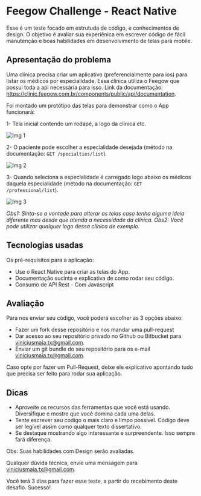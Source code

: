 # Feegow Challenge - React Native

Esse é um teste focado em estrutuda de código, e conhecimentos de design. O objetivo é avaliar sua experiênica em escrever código de fácil manutenção e boas habilidades em desenvolvimento de telas para mobile.

## Apresentação do problema

Uma clínica precisa criar um aplicativo (preferencialmente para ios) para listar os médicos por especialidade. Essa clínica utiliza o Feegow que possui toda a api necessária para isso. Link da documentação: https://clinic.feegow.com.br/components/public/api/documentation.

Foi montado um protótipo das telas para demonstrar como o App funcionará:

1- Tela inicial contendo um rodapé, a logo da clínica etc.

![Img 1](https://image.prntscr.com/image/GQje3GIqSoCn71_8GG1cIg.png "Img 1")

2- O paciente pode escolher a especialidade desejada (método na documentação: `GET /specialties/list`).
 
![Img 2](https://image.prntscr.com/image/psvFBx14R5GxsJA3-euYsw.png "Img 3")

3- Quando seleciona a especialidade é carregado logo abaixo os médicos daquela especialidade (método na documentação: `GET /professional/list`).

![Img 3](https://image.prntscr.com/image/oDI7JRRXTTWuoPV1E70t6Q.png "Img 3")


_Obs1: Sinta-se a vontade para alterar as telas caso tenha alguma ideia diferente mas desde que atenda a necessidade da clínica._
_Obs2: Você pode utilizar qualquer logo dessa clínica de exemplo._


## Tecnologias usadas

Os pré-requisitos para a aplicação:

- Use o React Native para criar as telas do App.
- Documentação sucinta e explicativa de como rodar seu código.
- Consumo de API Rest - Com Javascript

## Avaliação

Para nos enviar seu código, você poderá escolher as 3 opções abaixo:

- Fazer um fork desse repositório e nos mandar uma pull-request
- Dar acesso ao seu repositório privado no Github ou Bitbucket para viniciusmaia.tx@gmail.com.
- Enviar um git bundle do seu repositório para os e-mail viniciusmaia.tx@gmail.com.

Caso opte por fazer um Pull-Request, deixe ele explicativo apontando tudo que precisa ser feito para rodar sua aplicação. 

## Dicas

- Aproveite os recursos das ferramentas que você está usando. Diversifique e mostre que você domina cada uma delas.
- Tente escrever seu codigo o mais claro e limpo possível. Código deve ser legível assim como qualquer texto dissertativo.
- Se destaque mostrando algo interessante e surpreendente. Isso sempre fará diferença.

Obs: Suas habilidades com Design serão avaliadas.

Qualquer dúvida técnica, envie uma mensagem para viniciusmaia.tx@gmail.com.

Você terá 3 dias para fazer esse teste, a partir do recebimento deste desafio. Sucesso!
